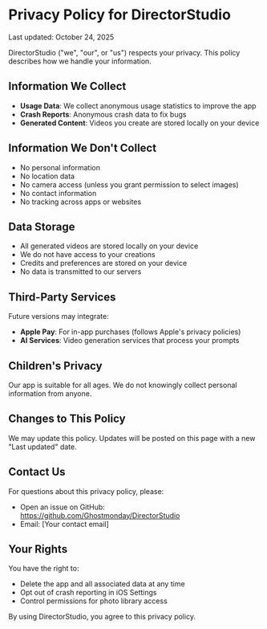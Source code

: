 # Privacy Policy for DirectorStudio

Last updated: October 24, 2025

DirectorStudio ("we", "our", or "us") respects your privacy. This policy describes how we handle your information.

## Information We Collect

- **Usage Data**: We collect anonymous usage statistics to improve the app
- **Crash Reports**: Anonymous crash data to fix bugs
- **Generated Content**: Videos you create are stored locally on your device

## Information We Don't Collect

- No personal information
- No location data  
- No camera access (unless you grant permission to select images)
- No contact information
- No tracking across apps or websites

## Data Storage

- All generated videos are stored locally on your device
- We do not have access to your creations
- Credits and preferences are stored on your device
- No data is transmitted to our servers

## Third-Party Services

Future versions may integrate:
- **Apple Pay**: For in-app purchases (follows Apple's privacy policies)
- **AI Services**: Video generation services that process your prompts

## Children's Privacy

Our app is suitable for all ages. We do not knowingly collect personal information from anyone.

## Changes to This Policy

We may update this policy. Updates will be posted on this page with a new "Last updated" date.

## Contact Us

For questions about this privacy policy, please:
- Open an issue on GitHub: https://github.com/Ghostmonday/DirectorStudio
- Email: [Your contact email]

## Your Rights

You have the right to:
- Delete the app and all associated data at any time
- Opt out of crash reporting in iOS Settings
- Control permissions for photo library access

By using DirectorStudio, you agree to this privacy policy.
